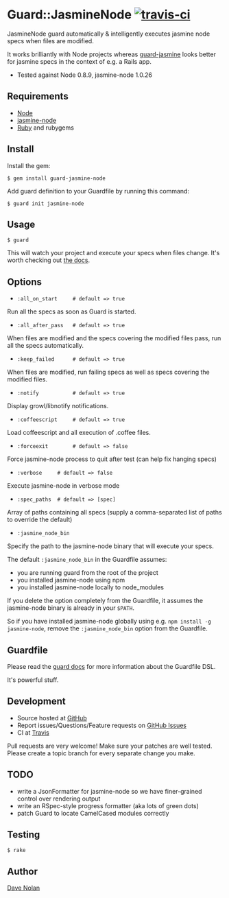 Guard::JasmineNode [![travis-ci](https://secure.travis-ci.org/kapoq/guard-jasmine-node.png)](https://secure.travis-ci.org/kapoq/guard-jasmine-node)
==================

JasmineNode guard automatically & intelligently executes jasmine node specs when files are modified.

It works brilliantly with Node projects whereas [guard-jasmine](https://github.com/netzpirat/guard-jasmine)
looks better for jasmine specs in the context of e.g. a Rails app.

* Tested against Node 0.8.9, jasmine-node 1.0.26

Requirements
------------

* [Node](http://nodejs.org/)
* [jasmine-node](https://github.com/mhevery/jasmine-node)
* [Ruby](http://ruby-lang.org) and rubygems

Install
-------

Install the gem:

    $ gem install guard-jasmine-node

Add guard definition to your Guardfile by running this command:

    $ guard init jasmine-node

Usage
-----

    $ guard

This will watch your project and execute your specs when files
change. It's worth checking out [the docs](https://github.com/guard/guard#readme).

Options
-------

* `:all_on_start     # default => true`

Run all the specs as soon as Guard is started.

* `:all_after_pass   # default => true`

When files are modified and the specs covering the modified files
pass, run all the specs automatically.

* `:keep_failed      # default => true`

When files are modified, run failing specs as well as specs covering
the modified files.

* `:notify           # default => true` 

Display growl/libnotify notifications.

* `:coffeescript     # default => true`

Load coffeescript and all execution of .coffee files.

* `:forceexit        # default => false`

Force jasmine-node process to quit after test (can help fix hanging specs)

* `:verbose     # default => false`

Execute jasmine-node in verbose mode

* `:spec_paths  # default => [spec]`

Array of paths containing all specs (supply a comma-separated list of paths to override the default)

* `:jasmine_node_bin`

Specify the path to the jasmine-node binary that will execute your specs.

The default `:jasmine_node_bin` in the Guardfile assumes:

* you are running guard from the root of the project
* you installed jasmine-node using npm
* you installed jasmine-node locally to node_modules

If you delete the option completely from the Guardfile, it assumes the
jasmine-node binary is already in your `$PATH`.

So if you have installed jasmine-node globally using e.g. `npm install
-g jasmine-node`, remove the `:jasmine_node_bin` option from the Guardfile.

Guardfile
---------

Please read the [guard docs](https://github.com/guard/guard#readme) for
more information about the Guardfile DSL.

It's powerful stuff.

Development
-----------

* Source hosted at [GitHub](https://github.com/kapoq/guard-jasmine-node)
* Report issues/Questions/Feature requests on [GitHub Issues](https://github.com/kapoq/guard-jasmine-node/issues)
* CI at [Travis](http://travis-ci.org/#!/textgoeshere/guard-jasmine-node)

Pull requests are very welcome! Make sure your patches are well tested. Please create a topic branch for every separate change
you make.

TODO
----

* write a JsonFormatter for jasmine-node so we have finer-grained
  control over rendering output
* write an RSpec-style progress formatter (aka lots of green dots)
* patch Guard to locate CamelCased modules correctly

Testing
-------

    $ rake

Author
------

[Dave Nolan](http://kapoq.com)
